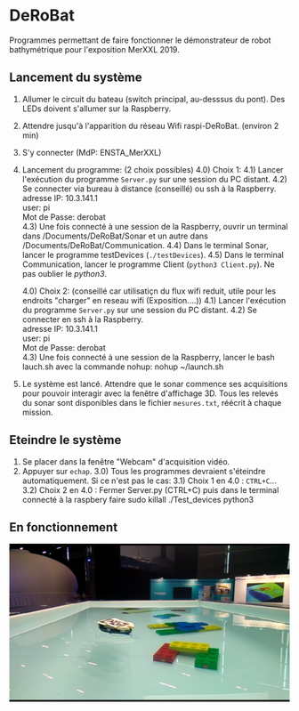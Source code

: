 # DeRoBat
Programmes permettant de faire fonctionner le démonstrateur de robot bathymétrique pour l'exposition MerXXL 2019.  



## Lancement du système
1) Allumer le circuit du bateau (switch principal, au-desssus du pont). Des LEDs doivent s'allumer sur la Raspberry.  
2) Attendre jusqu'à l'apparition du réseau Wifi raspi-DeRoBat. (environ 2 min)  
3) S'y connecter (MdP: ENSTA_MerXXL)
4) Lancement du programme: (2 choix possibles)
	4.0) Choix 1:
	4.1) Lancer l'exécution du programme `Server.py` sur une session du PC distant.
	4.2) Se connecter via bureau à distance (conseillé) ou ssh à la Raspberry.   
	adresse IP: 10.3.141.1  
	user: pi  
	Mot de Passe: derobat  
	4.3) Une fois connecté à une session de la Raspberry, ouvrir un terminal dans /Documents/DeRoBat/Sonar et un autre dans /Documents/DeRoBat/Communication.
	4.4) Dans le terminal Sonar, lancer le programme testDevices (`./testDevices`).
	4.5) Dans le terminal Communication, lancer le programme Client (`python3 Client.py`). Ne pas oublier le *python3*.

	4.0) Choix 2: (conseillé car utilisatiçn du flux wifi reduit, utile pour les endroits "charger" en reseau wifi (Exposition....))
	4.1) Lancer l'exécution du programme `Server.py` sur une session du PC distant.
	4.2) Se connecter en ssh à la Raspberry.   
	adresse IP: 10.3.141.1  
	user: pi  
	Mot de Passe: derobat  
	4.3) Une fois connecté à une session de la Raspberry, lancer le bash lauch.sh avec la commande nohup: nohup ~/launch.sh

9) Le système est lancé. Attendre que le sonar commence ses acquisitions pour pouvoir interagir avec la fenêtre d'affichage 3D. Tous les relevés du sonar sont disponibles dans le fichier `mesures.txt`, réécrit à chaque mission.  

## Eteindre le système
1) Se placer dans la fenêtre "Webcam" d'acquisition vidéo.
2) Appuyer sur `echap`.
3.0) Tous les programmes devraient s'éteindre automatiquement. Si ce n'est pas le cas:
3.1) Choix 1 en 4.0 : `CTRL+C`...
3.2) Choix 2 en 4.0 : Fermer Server.py (CTRL+C) puis dans le terminal connecté à la raspbery faire sudo killall ./Test_devices python3


## En fonctionnement
![alt text](https://github.com/Matthix7/DeRoBat/blob/master/Visuels/Bateau/Fischkutter/Screenshot_20190703-202959.png "En fonctionnement")
